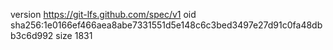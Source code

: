 version https://git-lfs.github.com/spec/v1
oid sha256:1e0166ef466aea8abe7331551d5e148c6c3bed3497e27d91c0fa48dbb3c6d992
size 1831
